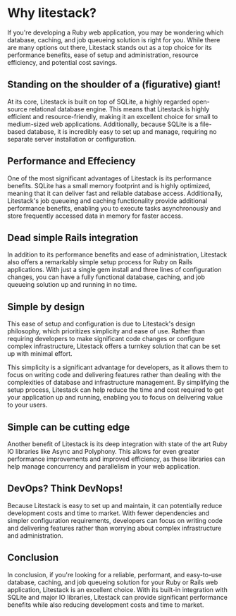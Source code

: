 # Why litestack?

If you're developing a Ruby web application, you may be wondering which database, caching, and job queueing solution is right for you. While there are many options out there, Litestack stands out as a top choice for its performance benefits, ease of setup and administration, resource efficiency, and potential cost savings.

## Standing on the shoulder of a (figurative) giant!
At its core, Litestack is built on top of SQLite, a highly regarded open-source relational database engine. This means that Litestack is highly efficient and resource-friendly, making it an excellent choice for small to medium-sized web applications. Additionally, because SQLite is a file-based database, it is incredibly easy to set up and manage, requiring no separate server installation or configuration.

## Performance and Effeciency
One of the most significant advantages of Litestack is its performance benefits. SQLite has a small memory footprint and is highly optimized, meaning that it can deliver fast and reliable database access. Additionally, Litestack's job queueing and caching functionality provide additional performance benefits, enabling you to execute tasks asynchronously and store frequently accessed data in memory for faster access.

## Dead simple Rails integration
In addition to its performance benefits and ease of administration, Litestack also offers a remarkably simple setup process for Ruby on Rails applications. With just a single gem install and three lines of configuration changes, you can have a fully functional database, caching, and job queueing solution up and running in no time.

## Simple by design
This ease of setup and configuration is due to Litestack's design philosophy, which prioritizes simplicity and ease of use. Rather than requiring developers to make significant code changes or configure complex infrastructure, Litestack offers a turnkey solution that can be set up with minimal effort.

This simplicity is a significant advantage for developers, as it allows them to focus on writing code and delivering features rather than dealing with the complexities of database and infrastructure management. By simplifying the setup process, Litestack can help reduce the time and cost required to get your application up and running, enabling you to focus on delivering value to your users.

## Simple can be cutting edge
Another benefit of Litestack is its deep integration with state of the art Ruby IO libraries like Async and Polyphony. This allows for even greater performance improvements and improved efficiency, as these libraries can help manage concurrency and parallelism in your web application.

## DevOps? Think DevNops!
Because Litestack is easy to set up and maintain, it can potentially reduce development costs and time to market. With fewer dependencies and simpler configuration requirements, developers can focus on writing code and delivering features rather than worrying about complex infrastructure and administration.

## Conclusion
In conclusion, if you're looking for a reliable, performant, and easy-to-use database, caching, and job queueing solution for your Ruby or Rails web application, Litestack is an excellent choice. With its built-in integration with SQLite and major IO libraries, Litestack can provide significant performance benefits while also reducing development costs and time to market.
